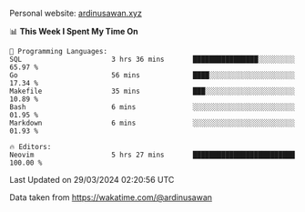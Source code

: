 Personal website: [ardinusawan.xyz](https://ardinusawan.xyz)

<!--START_SECTION:waka-->
📊 **This Week I Spent My Time On** 

```text
💬 Programming Languages: 
SQL                      3 hrs 36 mins       ████████████████░░░░░░░░░   65.97 % 
Go                       56 mins             ████░░░░░░░░░░░░░░░░░░░░░   17.34 % 
Makefile                 35 mins             ███░░░░░░░░░░░░░░░░░░░░░░   10.89 % 
Bash                     6 mins              ░░░░░░░░░░░░░░░░░░░░░░░░░   01.95 % 
Markdown                 6 mins              ░░░░░░░░░░░░░░░░░░░░░░░░░   01.93 % 

🔥 Editors: 
Neovim                   5 hrs 27 mins       █████████████████████████   100.00 % 
```


 Last Updated on 29/03/2024 02:20:56 UTC
<!--END_SECTION:waka-->
Data taken from https://wakatime.com/@ardinusawan
